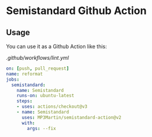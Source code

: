 # Semistandard Github Action

## Usage

You can use it as a Github Action like this:

_.github/workflows/lint.yml_
```yml
on: [push, pull_request]
name: reformat
jobs:
  semistandard:
    name: Semistandard
    runs-on: ubuntu-latest
    steps:
    - uses: actions/checkout@v3
    - name: Semistandard
      uses: MP3Martin/semistandard-action@v2
      with:
        args: --fix
```
